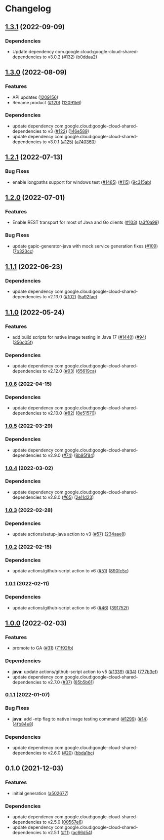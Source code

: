 # Changelog

## [1.3.1](https://github.com/googleapis/java-vmmigration/compare/v1.3.0...v1.3.1) (2022-09-09)


### Dependencies

* Update dependency com.google.cloud:google-cloud-shared-dependencies to v3.0.2 ([#132](https://github.com/googleapis/java-vmmigration/issues/132)) ([b0ddaa2](https://github.com/googleapis/java-vmmigration/commit/b0ddaa285c713892aa2ebfd364a16d078b27d250))

## [1.3.0](https://github.com/googleapis/java-vmmigration/compare/v1.2.1...v1.3.0) (2022-08-09)


### Features

* API updates ([1209156](https://github.com/googleapis/java-vmmigration/commit/1209156dcb6c55530820243cc9211245716362a2))
* Rename product ([#120](https://github.com/googleapis/java-vmmigration/issues/120)) ([1209156](https://github.com/googleapis/java-vmmigration/commit/1209156dcb6c55530820243cc9211245716362a2))


### Dependencies

* update dependency com.google.cloud:google-cloud-shared-dependencies to v3 ([#122](https://github.com/googleapis/java-vmmigration/issues/122)) ([146e589](https://github.com/googleapis/java-vmmigration/commit/146e5890e5a83899a59aa0294b700ec875f0b436))
* update dependency com.google.cloud:google-cloud-shared-dependencies to v3.0.1 ([#125](https://github.com/googleapis/java-vmmigration/issues/125)) ([a740360](https://github.com/googleapis/java-vmmigration/commit/a740360b343eb83118eb87b423511f5714ad8930))

## [1.2.1](https://github.com/googleapis/java-vmmigration/compare/v1.2.0...v1.2.1) (2022-07-13)


### Bug Fixes

* enable longpaths support for windows test ([#1485](https://github.com/googleapis/java-vmmigration/issues/1485)) ([#115](https://github.com/googleapis/java-vmmigration/issues/115)) ([9c315ab](https://github.com/googleapis/java-vmmigration/commit/9c315ab8d44551785d4af930967b92712cb5f571))

## [1.2.0](https://github.com/googleapis/java-vmmigration/compare/v1.1.1...v1.2.0) (2022-07-01)


### Features

* Enable REST transport for most of Java and Go clients ([#103](https://github.com/googleapis/java-vmmigration/issues/103)) ([a3f0a99](https://github.com/googleapis/java-vmmigration/commit/a3f0a99f49a7f6c5a5c5d19e43d43b046bd03167))


### Bug Fixes

* update gapic-generator-java with mock service generation fixes ([#109](https://github.com/googleapis/java-vmmigration/issues/109)) ([7b323cc](https://github.com/googleapis/java-vmmigration/commit/7b323cc2f1be2cb092d9fca672f3254d26d6aeea))

## [1.1.1](https://github.com/googleapis/java-vmmigration/compare/v1.1.0...v1.1.1) (2022-06-23)


### Dependencies

* update dependency com.google.cloud:google-cloud-shared-dependencies to v2.13.0 ([#102](https://github.com/googleapis/java-vmmigration/issues/102)) ([5a92fae](https://github.com/googleapis/java-vmmigration/commit/5a92fae4aff42a2eaba439d7b2eccfe94f90dade))

## [1.1.0](https://github.com/googleapis/java-vmmigration/compare/v1.0.6...v1.1.0) (2022-05-24)


### Features

* add build scripts for native image testing in Java 17 ([#1440](https://github.com/googleapis/java-vmmigration/issues/1440)) ([#94](https://github.com/googleapis/java-vmmigration/issues/94)) ([356c05f](https://github.com/googleapis/java-vmmigration/commit/356c05fffcabdf7be0d978abe75b0a5c4e588521))


### Dependencies

* update dependency com.google.cloud:google-cloud-shared-dependencies to v2.12.0 ([#93](https://github.com/googleapis/java-vmmigration/issues/93)) ([65619ca](https://github.com/googleapis/java-vmmigration/commit/65619ca830590f058c1e75e77b364cbe4235f5bd))

### [1.0.6](https://github.com/googleapis/java-vmmigration/compare/v1.0.5...v1.0.6) (2022-04-15)


### Dependencies

* update dependency com.google.cloud:google-cloud-shared-dependencies to v2.10.0 ([#82](https://github.com/googleapis/java-vmmigration/issues/82)) ([8e51570](https://github.com/googleapis/java-vmmigration/commit/8e51570fc8c66a20b17941ab3e14028894a218a3))

### [1.0.5](https://github.com/googleapis/java-vmmigration/compare/v1.0.4...v1.0.5) (2022-03-29)


### Dependencies

* update dependency com.google.cloud:google-cloud-shared-dependencies to v2.9.0 ([#74](https://github.com/googleapis/java-vmmigration/issues/74)) ([8b95f84](https://github.com/googleapis/java-vmmigration/commit/8b95f848ff51087beb0e147d2458b510165f148a))

### [1.0.4](https://github.com/googleapis/java-vmmigration/compare/v1.0.3...v1.0.4) (2022-03-02)


### Dependencies

* update dependency com.google.cloud:google-cloud-shared-dependencies to v2.8.0 ([#65](https://github.com/googleapis/java-vmmigration/issues/65)) ([2e11d23](https://github.com/googleapis/java-vmmigration/commit/2e11d23fde55e2ec5508e212239c3b3c82789627))

### [1.0.3](https://github.com/googleapis/java-vmmigration/compare/v1.0.2...v1.0.3) (2022-02-28)


### Dependencies

* update actions/setup-java action to v3 ([#57](https://github.com/googleapis/java-vmmigration/issues/57)) ([234aae8](https://github.com/googleapis/java-vmmigration/commit/234aae8a80a7237514a7c6d92c7c898e859f24fd))

### [1.0.2](https://github.com/googleapis/java-vmmigration/compare/v1.0.1...v1.0.2) (2022-02-15)


### Dependencies

* update actions/github-script action to v6 ([#51](https://github.com/googleapis/java-vmmigration/issues/51)) ([890fc5c](https://github.com/googleapis/java-vmmigration/commit/890fc5c870dd21fdd228bc023087e589ff1ed704))

### [1.0.1](https://github.com/googleapis/java-vmmigration/compare/v1.0.0...v1.0.1) (2022-02-11)


### Dependencies

* update actions/github-script action to v6 ([#46](https://github.com/googleapis/java-vmmigration/issues/46)) ([391752f](https://github.com/googleapis/java-vmmigration/commit/391752fa356b6b24712202d576c7050275138e41))

## [1.0.0](https://github.com/googleapis/java-vmmigration/compare/v0.1.1...v1.0.0) (2022-02-03)


### Features

* promote to GA ([#31](https://github.com/googleapis/java-vmmigration/issues/31)) ([71f92fb](https://github.com/googleapis/java-vmmigration/commit/71f92fbc759c97a7aea3d5ef9ba8cf85d0ff38ea))


### Dependencies

* **java:** update actions/github-script action to v5 ([#1339](https://github.com/googleapis/java-vmmigration/issues/1339)) ([#34](https://github.com/googleapis/java-vmmigration/issues/34)) ([777b3ef](https://github.com/googleapis/java-vmmigration/commit/777b3efc4dd1ba88cba7d355af4dc11aa545332a))
* update dependency com.google.cloud:google-cloud-shared-dependencies to v2.7.0 ([#37](https://github.com/googleapis/java-vmmigration/issues/37)) ([85b5b61](https://github.com/googleapis/java-vmmigration/commit/85b5b6121b0e4123c9b3f065b27d8eb56f2cfbfa))

### [0.1.1](https://www.github.com/googleapis/java-vmmigration/compare/v0.1.0...v0.1.1) (2022-01-07)


### Bug Fixes

* **java:** add -ntp flag to native image testing command ([#1299](https://www.github.com/googleapis/java-vmmigration/issues/1299)) ([#14](https://www.github.com/googleapis/java-vmmigration/issues/14)) ([4fb84e8](https://www.github.com/googleapis/java-vmmigration/commit/4fb84e8259515b6a308572f30284f9286ab5fc9a))


### Dependencies

* update dependency com.google.cloud:google-cloud-shared-dependencies to v2.6.0 ([#20](https://www.github.com/googleapis/java-vmmigration/issues/20)) ([bbda1bc](https://www.github.com/googleapis/java-vmmigration/commit/bbda1bc6a7980eba109b5846658161bf18d7c0a6))

## 0.1.0 (2021-12-03)


### Features

* initial generation ([a502677](https://www.github.com/googleapis/java-vmmigration/commit/a502677687d1fb49d53ec7a9ca0ededd88d4ad19))


### Dependencies

* update dependency com.google.cloud:google-cloud-shared-dependencies to v2.5.0 ([00567e6](https://www.github.com/googleapis/java-vmmigration/commit/00567e687c3e44f02a9998d40e3cc201261612c9))
* update dependency com.google.cloud:google-cloud-shared-dependencies to v2.5.1 ([#11](https://www.github.com/googleapis/java-vmmigration/issues/11)) ([ac66d54](https://www.github.com/googleapis/java-vmmigration/commit/ac66d542842b922302b28d130d656148cb83e61b))
